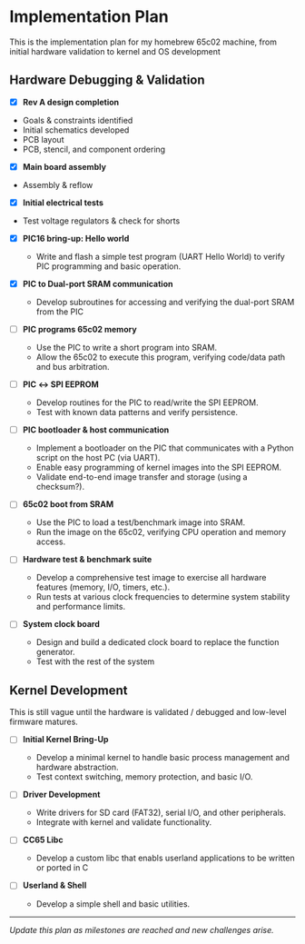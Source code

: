 
# Implementation Plan

This is the implementation plan for my homebrew 65c02 machine, from initial hardware validation to kernel and OS development

## Hardware Debugging & Validation

- [x]  **Rev A design completion**  
  - Goals & constraints identified
  - Initial schematics developed
  - PCB layout
  - PCB, stencil, and component ordering

- [x]  **Main board assembly**  
  - Assembly & reflow

- [x]  **Initial electrical tests**  
  - Test voltage regulators & check for shorts

- [x] **PIC16 bring-up: Hello world**
  - Write and flash a simple test program (UART Hello World) to verify PIC programming and basic operation.

- [x] **PIC to Dual-port SRAM communication**
  - Develop subroutines for accessing and verifying the dual-port SRAM from the PIC

- [ ] **PIC programs 65c02 memory**
  - Use the PIC to write a short program into SRAM.
  - Allow the 65c02 to execute this program, verifying code/data path and bus arbitration.

- [ ] **PIC ↔ SPI EEPROM**
  - Develop routines for the PIC to read/write the SPI EEPROM.
  - Test with known data patterns and verify persistence.

- [ ] **PIC bootloader & host communication**
  - Implement a bootloader on the PIC that communicates with a Python script on the host PC (via UART).
  - Enable easy programming of kernel images into the SPI EEPROM.
  - Validate end-to-end image transfer and storage (using a checksum?).

- [ ] **65c02 boot from SRAM**
  - Use the PIC to load a test/benchmark image into SRAM.
  - Run the image on the 65c02, verifying CPU operation and memory access.

- [ ] **Hardware test & benchmark suite**
  - Develop a comprehensive test image to exercise all hardware features (memory, I/O, timers, etc.).
  - Run tests at various clock frequencies to determine system stability and performance limits.

- [ ] **System clock board**
  - Design and build a dedicated clock board to replace the function generator.
  - Test with the rest of the system

## Kernel Development

This is still vague until the hardware is validated / debugged and low-level firmware matures.

- [ ] **Initial Kernel Bring-Up**
  - Develop a minimal kernel to handle basic process management and hardware abstraction.
  - Test context switching, memory protection, and basic I/O.

- [ ] **Driver Development**
  - Write drivers for SD card (FAT32), serial I/O, and other peripherals.
  - Integrate with kernel and validate functionality.

- [ ] **CC65 Libc**
  - Develop a custom libc that enabls userland applications to be written or ported in C

- [ ] **Userland & Shell**
  - Develop a simple shell and basic utilities.

---

*Update this plan as milestones are reached and new challenges arise.*
